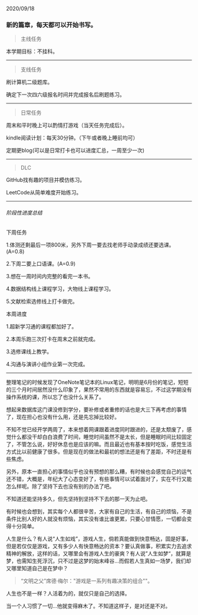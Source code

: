 2020/09/18

### 新的篇章，每天都可以开始书写。

> 主线任务

本学期目标：不挂科。

***



>支线任务

刷计算机二级题库。

确定下一次四六级报名时间并完成报名后刷题练习。

***



>日常任务

周末和平时晚上可以酌情打游戏（当天任务完成后）。

kindle阅读计划：每天30分钟。（下午或者晚上睡前均可）

定期更blog(可以是日常打卡也可以进度汇总，一周至少一次)

***



> DLC

GitHub找有趣的项目并模仿练习。

LeetCode从简单难度开始练习。

***

###### 阶段性进度总结

下周任务

1.体测还剩最后一项800米，另外下周一要去找老师手动录成绩还要选课。(A=0.8)

2.下周二要上口语课。(A=0.9)

3.想在一周时间内完整的看完一本书。

4.数据结构线上课程学习，大物线上课程学习。

5.文献检索选修线上打卡做完。

本周进度

1.超新学习通的课程都加好了。

2.本周乐跑三次打卡在周末之前就完成。

3.选修课线上教学。

4.沟通与演讲小组作业第一次完成。



***

整理笔记的时候发现了OneNote笔记本的Linux笔记，明明是6月份的笔记，短短的三个月时间居然没什么印象了，果然不常用的东西就是容易忘，不过这学期没有操作系统的课，所以忘了也没什么关系了。

想起来数据库这门课没修到学分，要补修或者重修的话也是大三下再考虑的事情了，现在担心也没有什么用，还是先忘掉比较好。



不知不觉已经开学两周了，本来想着网课跟着进度同时跟进的，还是太颓废了，感觉什么都没干却白白浪费了时间，睡觉时间虽然不是太长，但是睡眠时间比较固定了，不管怎么说，好好休息也是应该的嘛。而且最近也有基本按时吃饭，感觉生活方式比以前健康了很多。但是现在的做法和最初的想法还是有了差距，不时还是有些焦虑。

另外，原本一直担心的事情似乎也没有预想的那么糟，有时候也会感觉自己的运气还不错，大概是，年纪大了心态变好了，有些事情可以试着面对了，实在不行又能怎么样呢。除了坚持下去也没有别的办法了吧。

不知道还能坚持多久，但先坚持到坚持不下去的那一天为止吧。

有时候也会想到，其实每个人都很辛苦，大家有自己的生活，有自己的烦恼，不是条件比别人好的人就没有烦恼，其实没有谁比谁更累，只要心甘情愿，一切都会变得十分简单。

人生是什么？有人说“人生如戏”，游戏人生，倘若真能做到快意畅达，固是好事，但是若仅仅是游戏，又有多少人有快意畅达的资本？要认真做事，积累实力去追求精神的解放，这样的话，又哪里会有游戏人生的豪爽？有人说”人生如梦“，就算是梦，也需知生死浮沉，只不过是这梦的始末峰谷...而假若人生真如一场梦，我们却又哪里知道自己是在梦中？

> “文明之父”席德·梅尔："游戏是一系列有趣决策的组合""。

人生也不是一样？人活着为的，就仅只是自己的选择。

当一个人习惯了一切...他就变得麻木了。不知道这样子，是对还是不对。